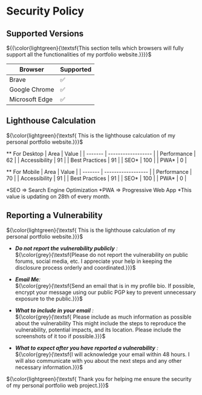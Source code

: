 # Security Policy

## Supported Versions

${{\color{lightgreen}{\textsf{This section tells which browsers will fully support all the functionalities of my portfolio website.}}\}\}$  

| Browser | Supported          |
| ------- | ------------------ |
| Brave   | :white_check_mark: |
| Google Chrome   | :white_check_mark: |
| Microsoft Edge   | :white_check_mark: |

## Lighthouse Calculation
${\color{lightgreen}{\textsf{  This is the lighthouse calculation of my personal portfolio website.}\}\}$

** For Desktop
| Area | Value          |
| ------- | ------------------ |
| Performance   | 62 |
| Accessibility   | 91 |
| Best Practices   | 91 |
| SEO*   | 100 |
| PWA*   | 0 |

** For Mobile
| Area | Value          |
| ------- | ------------------ |
| Performance   | 70 |
| Accessibility   | 91 |
| Best Practices   | 91 |
| SEO*   | 100 |
| PWA*   | 0 |

*SEO => Search Engine Optimization
*PWA => Progressive Web App
*This value is updating on 28th of every month.

## Reporting a Vulnerability

${\color{lightgreen}{\textsf{  This is the lighthouse calculation of my personal portfolio website.}\}\}$


+ <em>**Do not report the vulnerability publicly** :</em><br>
        ${\color{grey}{\textsf{Please do not report the vulnerability on public forums, social media, etc. I appreciate your help in keeping the disclosure process orderly and coordinated.}\}\}$
    
+ <em>**Email Me**:</em><br>
        ${\color{grey}{\textsf{Send an email that is in my profile bio. If possible, encrypt your message using our public PGP key to prevent unnecessary exposure to the public.}\}\}$
    
+ <em>**What to include in your email** :</em><br>
        ${\color{grey}{\textsf{ Please include as much information as possible about the vulnerability This might include the steps to reproduce the vulnerability, potential impacts, and its location. Please include the screenshots of it too if possible.}\}\}$
   

+ <em>**What to expect after you have reported a vulnerability** :</em><br>
        ${\color{grey}{\textsf{I will acknowledge your email within 48 hours. I will also communicate with you about the next steps and any other necessary information.}\}\}$
    

${\color{lightgreen}{\textsf{  Thank you for helping me ensure the security of my personal portfolio web project.}\}\}$

